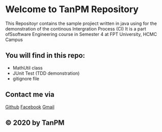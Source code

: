 # Welcome to TanPM Repository

This Repositoyr contains the sample projiect written in java using for the demonstration of the continous Intergration Process (CI)
It is a part ofSsoftware Engineering course in Semester 4 at FPT University, HCMC Campus

## You will find in this repo:
* MathUtil class
* JUnit Test (TDD demonstration)
* gitignore file

## Contact me via
[Github](https://github.com/TanPM77)
[Facebook](https://www.facebook.com/profile.php?id=100023214173483)
[Gmail](TanPMSE140151@fpt.edu.vn)

## © 2020 by TanPM